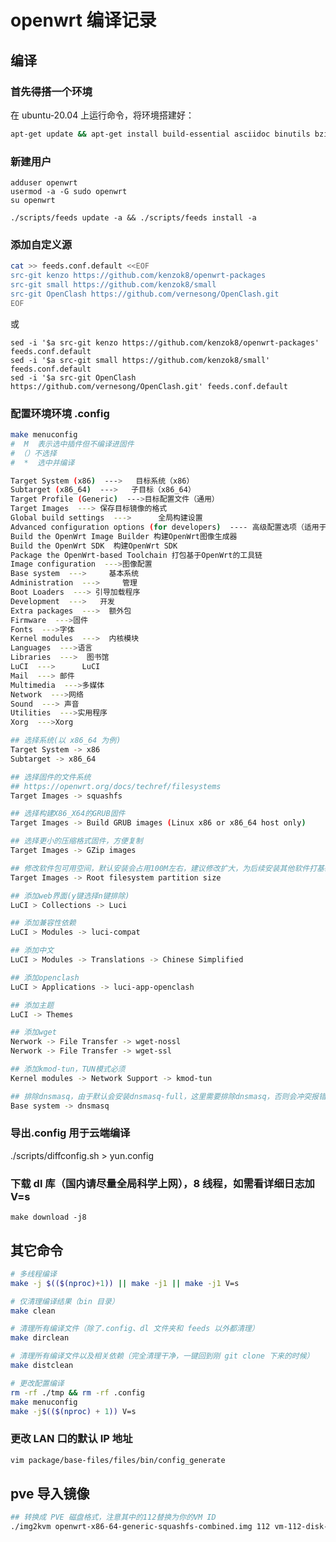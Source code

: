 # 

<!--
 * @Author: huzi
 * @Date: 2023-03-26 22:51:40
 * @LastEditTime: 2023-03-27 20:02:52
 * @FilePath: /blog/content/posts/openwrt编译.md
 * @Description:
-->
<!-- ---
title: 'openwrt 编译记录'
date: 2023-03-26T20:46:08+08:00
draft: true
--- -->

# openwrt 编译记录

## 编译

### 首先得搭一个环境

在 ubuntu-20.04 上运行命令，将环境搭建好：

```bash
apt-get update && apt-get install build-essential asciidoc binutils bzip2 gawk gettext git libncurses5-dev libz-dev patch python3 python2.7 unzip zlib1g-dev lib32gcc1 libc6-dev-i386 subversion flex uglifyjs git-core gcc-multilib p7zip p7zip-full msmtp libssl-dev texinfo libglib2.0-dev xmlto qemu-utils upx libelf-dev autoconf automake libtool autopoint device-tree-compiler g++-multilib antlr3 gperf wget curl swig rsync -y
```

### 新建用户

```
adduser openwrt
usermod -a -G sudo openwrt
su openwrt
```

```
./scripts/feeds update -a && ./scripts/feeds install -a
```

### 添加自定义源

```bash
cat >> feeds.conf.default <<EOF
src-git kenzo https://github.com/kenzok8/openwrt-packages
src-git small https://github.com/kenzok8/small
src-git OpenClash https://github.com/vernesong/OpenClash.git
EOF
```

或

```
sed -i '$a src-git kenzo https://github.com/kenzok8/openwrt-packages' feeds.conf.default
sed -i '$a src-git small https://github.com/kenzok8/small' feeds.conf.default
sed -i '$a src-git OpenClash https://github.com/vernesong/OpenClash.git' feeds.conf.default
```

### 配置环境环境 .config

```bash
make menuconfig
#  M  表示选中插件但不编译进固件
# （）不选择
#  *  选中并编译

Target System (x86)  --->   目标系统（x86）
Subtarget (x86_64)  --->   子目标（x86_64）
Target Profile (Generic)  --->目标配置文件（通用）
Target Images  ---> 保存目标镜像的格式
Global build settings  --->      全局构建设置
Advanced configuration options (for developers)  ---- 高级配置选项（适用于开发人员）
Build the OpenWrt Image Builder 构建OpenWrt图像生成器
Build the OpenWrt SDK  构建OpenWrt SDK
Package the OpenWrt-based Toolchain 打包基于OpenWrt的工具链
Image configuration  --->图像配置
Base system  --->     基本系统
Administration  --->     管理
Boot Loaders  ---> 引导加载程序
Development  --->   开发
Extra packages  --->  额外包
Firmware  --->固件
Fonts  --->字体
Kernel modules  --->  内核模块
Languages  --->语言
Libraries  --->  图书馆
LuCI  --->      LuCI
Mail  ---> 邮件
Multimedia  --->多媒体
Network  --->网络
Sound  ---> 声音
Utilities  --->实用程序
Xorg  --->Xorg
```

```bash
## 选择系统(以 x86_64 为例)
Target System -> x86
Subtarget -> x86_64

## 选择固件的文件系统
## https://openwrt.org/docs/techref/filesystems
Target Images -> squashfs

## 选择构建X86_X64的GRUB固件
Target Images -> Build GRUB images (Linux x86 or x86_64 host only)

## 选择更小的压缩格式固件，方便复制
Target Images -> GZip images

## 修改软件包可用空间，默认安装会占用100M左右，建议修改扩大，为后续安装其他软件打基础
Target Images -> Root filesystem partition size

## 添加web界面(y键选择n键排除)
LuCI > Collections -> Luci

## 添加兼容性依赖
LuCI > Modules -> luci-compat

## 添加中文
LuCI > Modules -> Translations -> Chinese Simplified

## 添加openclash
LuCI > Applications -> luci-app-openclash

## 添加主题
LuCI -> Themes

## 添加wget
Nerwork -> File Transfer -> wget-nossl
Nerwork -> File Transfer -> wget-ssl

## 添加kmod-tun，TUN模式必须
Kernel modules -> Network Support -> kmod-tun

## 排除dnsmasq，由于默认会安装dnsmasq-full，这里需要排除dnsmasq，否则会冲突报错。
Base system -> dnsmasq

```

### 导出.config 用于云端编译

./scripts/diffconfig.sh > yun.config

### 下载 dl 库（国内请尽量全局科学上网），8 线程，如需看详细日志加 V=s

`make download -j8`

## 其它命令

```bash
# 多线程编译
make -j $(($(nproc)+1)) || make -j1 || make -j1 V=s

# 仅清理编译结果（bin 目录）
make clean

# 清理所有编译文件（除了.config、dl 文件夹和 feeds 以外都清理）
make dirclean

# 清理所有编译文件以及相关依赖（完全清理干净，一键回到刚 git clone 下来的时候）
make distclean

# 更改配置编译
rm -rf ./tmp && rm -rf .config
make menuconfig
make -j$(($(nproc) + 1)) V=s
```

### 更改 LAN 口的默认 IP 地址

```bash
vim package/base-files/files/bin/config_generate
```

## pve 导入镜像

```bash
## 转换成 PVE 磁盘格式，注意其中的112替换为你的VM ID
./img2kvm openwrt-x86-64-generic-squashfs-combined.img 112 vm-112-disk-1
```


